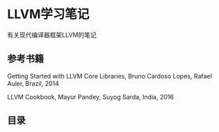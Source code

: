 # LLVM学习笔记

有关现代编译器框架LLVM的笔记

## 参考书籍

Getting Started with LLVM Core Libraries, Bruno Cardoso Lopes, Rafael Auler, Brazil, 2014

LLVM Cookbook, Mayur Pandey, Suyog Sarda, India, 2016

## 目录